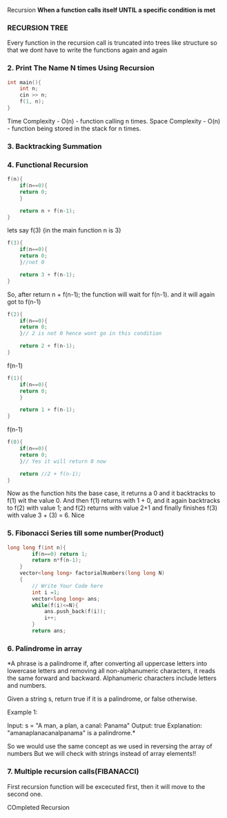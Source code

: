 Recursion
**When a function calls itself UNTIL a specific condition is met**

### RECURSION TREE

Every function in the recursion call is truncated into trees like structure so that we dont have to write the functions again and again

### 2. Print The Name N times Using Recursion

```c++
int main(){
	int n;
	cin >> n;
	f(1, n);
}
```

Time Complexity - O(n) - function calling n times.
Space Complexity - O(n) - function being stored in the stack for n times.

### 3. Backtracking Summation

### 4. Functional Recursion


```cpp
f(n){
	if(n==0){
	return 0;
	}

	return n + f(n-1);
}
```
lets say f(3) {in the main function n is 3}

```cpp
f(3){
	if(n==0){
	return 0;
	}//not 0

	return 3 + f(n-1);
}
```
So, after return n + f(n-1); the function will wait for f(n-1).
and it will again got to
f(n-1)
```cpp
f(2){
	if(n==0){
	return 0;
	}// 2 is not 0 hence wont go in this condition

	return 2 + f(n-1);
}
```

f(n-1)
```cpp
f(1){
	if(n==0){
	return 0;
	}

	return 1 + f(n-1);
}
```

f(n-1)
```cpp
f(0){
	if(n==0){
	return 0;
	}// Yes it will return 0 now

	return //2 + f(n-1);
}
```
Now as the function hits the base case, it returns a 0 and it backtracks to f(1) wit the
value 0. And then f(1) returns with 1 + 0, and it again backtracks to f(2) with value 1;
and f(2) returns with value 2+1 and finally finishes f(3) with value 3 + (3) = 6. Nice


### 5. Fibonacci Series till some number(Product)
```cpp
long long f(int n){
        if(n==0) return 1;
        return n*f(n-1);
    }
    vector<long long> factorialNumbers(long long N)
    {
        // Write Your Code here
        int i =1;
        vector<long long> ans;
        while(f(i)<=N){
            ans.push_back(f(i));
            i++;
        }
        return ans;
```


### 6. Palindrome in array
*A phrase is a palindrome if, after converting all uppercase letters into lowercase letters and removing all non-alphanumeric characters, it reads the same forward and backward. Alphanumeric characters include letters and numbers.

Given a string s, return true if it is a palindrome, or false otherwise.

Example 1:

Input: s = "A man, a plan, a canal: Panama"
Output: true
Explanation: "amanaplanacanalpanama" is a palindrome.*

So we would use the same concept as we used in reversing the array of numbers
But we will check with strings instead of array elements!!


### 7. Multiple recursion calls(FIBANACCI)

First recursion function will be excecuted first, then it will move to the second one.

COmpleted Recursion

